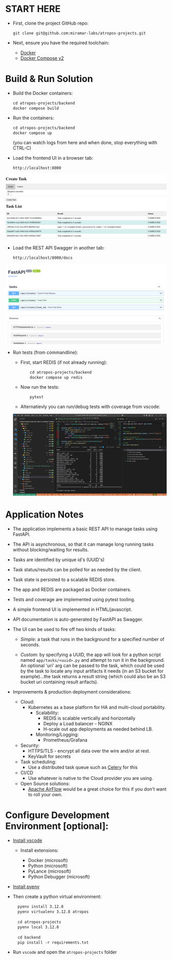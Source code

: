 
# START HERE
- First, clone the project GitHub repo:
 
      git clone git@github.com:miramar-labs/atropos-projects.git

- Next, ensure you have the required toolchain:
  - [Docker](https://www.docker.com/)
  - [Docker Compose v2](https://docs.docker.com/compose/)
  
# Build & Run Solution
- Build the Docker containers:

      cd atropos-projects/backend
      docker compose build

- Run the containers:

      cd atropos-projects/backend
      docker compose up

  (you can watch logs from here and when done, stop everything with CTRL-C)

- Load the frontend UI in a browser tab:

      http://localhost:8000

![app](resources/scr2.png)

- Load the REST API Swagger in another tab:

      http://localhost/8000/docs


![swagger](resources/scr3.png)

- Run tests (from commandline):

  - First, start REDIS (if not already running):
  
            cd atropos-projects/backend
            docker compose up redis

  - Now run the tests:

            pytest

  - Alternatievly you can run/debug tests with coverage from vscode:

  ![test coverage](resources/scr1.png)

# Application Notes

- The application implements a basic REST API to manage tasks using FastAPI.
- The API is asynchronous, so that it can manage long running tasks without blocking/waiting for results.
- Tasks are identified by unique id's (UUID's)
- Task status/results can be polled for as needed by the client.
- Task state is persisted to a scalable REDIS store.
- The app and REDIS are packaged as Docker containers.
- Tests and coverage are implemented using pytest tooling.
- A simple frontend UI is implemented in HTML/javascript.
- API documentation is auto-generated by FastAPI as Swagger.
- The UI can be used to fire off two kinds of tasks:
 
    - *Simple*: a task that runs in the background for a specified number of seconds.
  
    - *Custom*: by specifying a UUID, the app will look for a python script named `app/tasks/<uuid>.py` and attempt to run it in the background. An optional 'uri' arg can be passed to the task, which could be used by the task to locate any input artifacts it needs (in an S3 bucket for example)...the task returns a result string (which could also be an S3 bucket uri containing result arifacts).
- Improvements & production deployment considerations:
  - Cloud: 
      - Kubernetes as a base platform for HA and multi-cloud portability.
        - Scalability:
          - REDIS is scalable vertically and horizontally
          - Deploy a Load balancer - NGINX
          - H-scale out app deployments as needed behind LB.
        - Monitoring/Logging:
          - Prometheus/Grafana
  - Security:
    - HTTPS/TLS - encrypt all data over the wire and/or at rest.
    - KeyVault for secrets
  - Task scheduling:
    - Use a distributed task queue such as [Celery](https://github.com/celery/celery) for this
  - CI/CD
    - Use whatever is native to the Cloud provider you are using.
  - Open Source solutions:
    - [Apache AirFlow](https://airflow.apache.org/) would be a great choice for this if you don't want to roll your own.

# Configure Development Environment [optional]:
  
- [Install vscode](https://code.visualstudio.com/)

  - Install extensions:
   
    - Docker (microsoft)
    - Python (microsoft)
    - PyLance (microsoft)
    - Python Debugger (microsoft)
  
  
- [Install pyenv](https://github.com/pyenv/pyenv)
  
- Then create a python virtual environment:
  
        pyenv install 3.12.8
        pyenv virtualenv 3.12.8 atropos
        
        cd atropos-projects
        pyenv local 3.12.8

        cd backend
        pip install -r requirements.txt

- Run `vscode` and open the `atropos-projects` folder